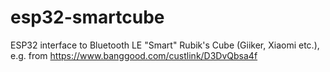 # esp32-smartcube
ESP32 interface to Bluetooth LE "Smart" Rubik's Cube (Giiker, Xiaomi etc.), e.g. from https://www.banggood.com/custlink/D3DvQbsa4f 
